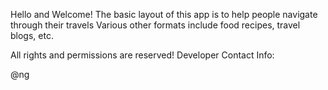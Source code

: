 Hello and Welcome!
The basic layout of this app is to help people navigate through their travels
Various other formats include food recipes, travel blogs, etc.






All rights and permissions are reserved!
Developer Contact Info:

@ng
